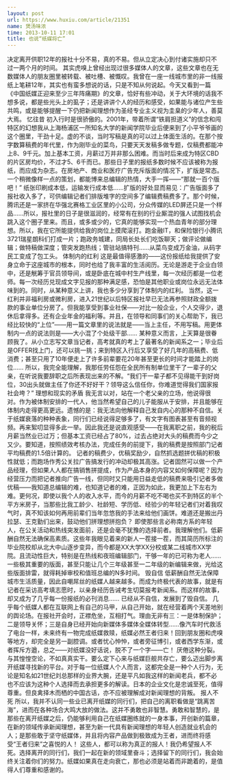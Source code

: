 ```yaml
---
layout: post
url: https://www.huxiu.com/article/21351
name: 煲汤味浓
time: 2013-10-11 17:01
title: 也说“纸媒将亡”
---
```

决定离开供职12年的报社十分不易，真的不易。但从立定决心到付诸实施却只不过一两个月的时间。 其实虎嗅上曾经出现过很多媒体人的文章，这些文章也在无数媒体人的朋友圈里被转载、被吐槽、被慨叹。我曾在一座一线城市里的非一线报纸上笔耕12年，其实也有蛮多想说的话，只是不知从何说起。今天又看到一篇《中国纸媒正迎来至少三年阵痛期》的文章，恰好有些冲动，关于大环境的话我不想多说，都是些光头上的虱子；还是讲讲个人的经历和感受，如果能与诸位产生些共鸣，或是能够提醒一下仍把新闻理想作为圣经专业主义视为圭臬的少年人，善莫大焉。 忆往昔 初入行时是很骄傲的。2001年，带着所谓“铁肩担道义”的信念和闯特区的幻想我从上海杨浦区一所知名大学的新闻学院毕业后便来到了小平爷爷画的这个圈里，干劲十足。虚的不谈，当时写稿是真的可以过上体面生活的。在那个按字数算稿费的年代里，作为刚毕业的菜鸟，只要天天发稿多做专题，仅稿费都能冲上8、9千元。加上基本工资，月薪过万并非那么困难。而当时后来成为特区CBD的片区房均价，不过才5、6千而已。那些日子里的报纸多数时候不应该被称为报纸，而应成为杂志。在房地产、商业和医疗广告充斥版面的情况下，扩版是常态。一个稍微像样一点的策划，都能博来总编辑的热情，大手一挥——“那就一百个版吧！” 纸张印刷成本低，运输发行成本低……扩版的好处显而易见：广告版面多了报社收入多了，可供编辑记者们排版堆字的空间多了编辑费稿费多了。那个时候，腾讯还是一家挤在华强北赛格工业区里的小公司，分众传媒的LED屏还只是一个样品……所以，报社里的日子是很滋润的，经常有在别的行业厮混的强人试图找机会跳入这个圈子里来。而且，或多或少的，它真的能够实现一个热血青年的部分理想。所以，我在它所能提供给我的岗位上摸爬滚打。跑金融IT，和保险银行小腾讯3721瑞星朗科们打成一片；跑政务城建，同局长处长们吃饭聊天；做评论做编辑；做特稿做深度；管突发跑热线；管驻站搞特刊……从菜鸟变成万金油，从码字民工变成了包工头。 体制内的红利 这是最值得感激的——这份报纸给我提供了安身立命于这座城市的根本，同时也给了我丰富的生活阅历。无论是游走于企业白领中，还是觥筹于官员领导间，或是卧底在城中村生产线里，每一次经历都是一位老师。每一次经历兑现成文字见报的那种满足感，恐怕是其他职业或岗位永远无法体味到的。同时，从某种意义上讲，我也多少分享到了体制内的红利。 当然，这一红利并非福利房或微利房，进入21世纪以后特区报社早已无法再参照财政全额拨款的事业单位分房了。但我能享受到事业社保——对比一般企业，个人交得少，退休后拿得多。还有企业年金的福利等。并且，在领导和同事们的关心帮助下，我已经比较快的“上位”——用一篇文章里的说法就是——当上主任，不用写稿。用更体制内一点的说法则是——大小混了个处级干部…… 某种意义而言，上天算是很眷顾我了。从小立志写文章当记者，高考就真的考上了最著名的新闻系之一；毕业后是OFFER找上门，还可以挑一挑；来到特区入行后又享受了好几年的高稿费、低消费；甚至只用了10年便走上了许多前辈要花20年甚至更长的时间才能踏上的岗位…… 所以，我完全能理解，我那任劳任怨在全民所有制单位里干了一辈子的父亲，在听说我要辞职之后所表现出来的不解。“我们干一辈子都不见得能干到好岗位，30出头就做主任了你还不好好干？领导这么信任你，你难道觉得我们国家报社会垮？” 理想和现实的矛盾 我无言以对，站在一个老父亲的立场，他说得很对。作为被体制安排的一代人，他当然希望自己的儿子能服从于安排，并且能够在体制内走得更高更远。遗憾的是：我无法向他解释自己发自内心的那种不自信。关于纸媒衰落的种种表象，同行们已经说得足够多了，有文字有图表甚至有音频视频。再来絮叨显得多此一举。因此我还是说直观感受——在我离职之前，我的税后月薪当然业已过万；但基本工资已经占了80%，过去占绝对大头的稿费而今少之又少。要知道，按照绩效考核办法，完成任务的前提下，我的稿费是按照部门记者平均稿费的1.5倍计算的。 记者的稿费少，优稿奖励少，自然抓选题拼优稿的积极性就低；而跑场作秀公关拉广告搞发行的冲动却极其高涨。记者固然可以做一个产品经理，但如果人人都在搞销售拼提成，作为产品本身的内容又如何保障呢？因为经营压力而把记者推向广告一线，但同时又只能用日益走低的稿费来吸引记者多做优稿——我知道总编辑的难，也知道记者的难，正因为如此，我更加上下左右为难。更何况，即使以我个人的收入水平，而今的月薪不吃不喝也买不到特区的半个平方米房子，当那些比我工龄少、社龄短、学历低、经验少的年轻记者们对着我叹气时，真不知该如何再用前辈们当年忽悠我的手法来给他们画饼。难道还是搬出丹拉瑟、王克勤们出来，鼓动他们拼理想拼抱负？ 即使那些言必称南方系的年轻人，在公关活动和热线突发面前，还是会毫不犹豫的选择前者。我理解他们。低薪酬自然无法确保高素质。这些年我眼见着来的新人一茬接一茬，而其简历所标注的毕业院校却从北大中山逐步变异，而今都是XX大学XX分校或某二线城市XX学院。且流动性巨大，特别是在热线和夜班编辑部门，干够一年的已可称为老人…… 一些极其重要的版面，甚至只能让几个三年级甚至一二年级的新编辑来做，光给这些版面排雷，就得耗掉审校和值班总编的N多时间。 毁自信 低薪酬自然无法保障城市生活质量，因此自嘲屌丝的纸媒人越来越多。而成为终极代表的故事，就是有记者在采访高考填志愿时，以亲身经历告诫考生切莫报考新闻系。而这样的故事，却又成为了几乎每一份报纸的必刊消息…… 已经从不自信，发展到了毁自信。 几乎每个纸媒人都在互联网上有自己的马甲，从自己开始，就在经营着两个天差地别的舆论场。在报社开会时，正襟危坐，互相打气。理由无非有三：一是体制保护；二是领导关怀；三是自身已经开始向新媒体多媒体全媒体转型……像汽车时代救活了电台一样，未来终有一物完成纸媒救赎，纸媒必然王者归来！回到朋友圈和虎嗅等地方，却完全是另一副腔调。或者忧心忡忡，或者旁征博引，或者西学东渐，或者挥斥方遒，总之——对纸媒没好话说，脱不了一个字——亡！ 厌倦这种分裂。与其惶惶空论，不如真真实干。要么定下心来与纸媒巨舰共存亡，要么迈出脚步离开纸媒寻找新的平台。对于每一位纸媒人个人而言，这都完全是一种个人行为，无论是知名如21世纪刘总那样的业界大腕，还是平凡如我这样的新闻老兵，都不必也不应该为这种个人选择而去承担更多的解读。日本的企业文化是忠诚至死，值得尊重。但良禽择木而栖的中国古话，亦不应被理解成对新闻理想的背叛。 报人不死 所以，我并不认同一些业已离开纸媒的同行们，把自己的离职看做是“跳离苦海”，进而在各种场合大鸣大放的做法。这并不勇敢也非智慧。勇敢和智慧的，是那些在离开纸媒之后，仍能够利用自己在纸媒圈练就的一身本事，开创新的篇章，在新的领域传承新闻理想，甚至为新一代具有新闻理想的年轻人创造就业机会的人；是那些敢于坚守纸媒体，并且将内容产品做到极致成为王者，进而终将感受“王者归来”之喜悦的人！ 这些人，都可以称为真正的报人！我仍希望报人不死。选择离开的同行们，我们一起在新的领域里奋斗；选择留下的同行们，我会始终关注着你们的努力。纸媒如果真在走向衰亡，那也必须是站着而非跪着的，是值得人们尊重和感谢的。

